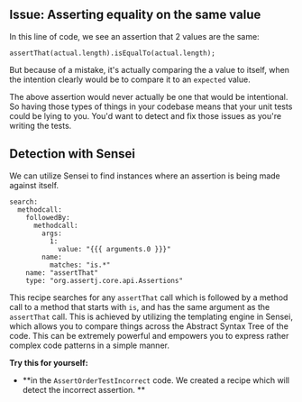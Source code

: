 ## Issue: Asserting equality on the same value

In this line of code, we see an assertion that 2 values are the same:
``` 
assertThat(actual.length).isEqualTo(actual.length);
```
But because of a mistake, it's actually comparing the a value to itself, when the intention clearly would be to compare it to an `expected` value. 

The above assertion would never actually be one that would be intentional. So having those types of things in your codebase means that your unit tests could be lying to you. You'd want to detect and fix those issues as you're writing the tests. 

## Detection with Sensei

We can utilize Sensei to find instances where an assertion is being made against itself. 

```
search:
  methodcall:
    followedBy:
      methodcall:
        args:
          1:
            value: "{{{ arguments.0 }}}"
        name:
          matches: "is.*"
    name: "assertThat"
    type: "org.assertj.core.api.Assertions"
```            

This recipe searches for any `assertThat` call which is followed by a method call to a method that starts with `is`, and has the same argument as the `assertThat` call. This is achieved by utilizing the templating engine in Sensei, which allows you to compare things across the Abstract Syntax Tree of the code. This can be extremely powerful and empowers you to express rather complex code patterns in a simple manner.

**Try this for yourself:**

- **in the `AssertOrderTestIncorrect` code. We created a recipe which will detect the incorrect assertion. **
